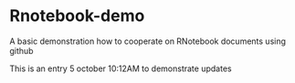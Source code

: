 # Rnotebook-demo
A basic demonstration how to cooperate on RNotebook documents using github

This is an entry 5 october 10:12AM to demonstrate updates
